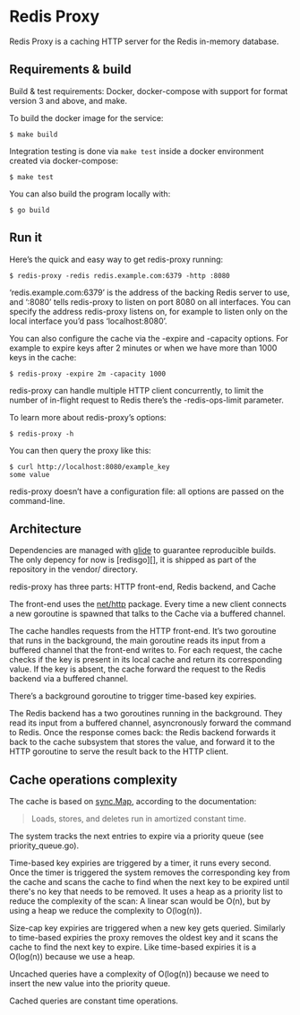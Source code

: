 Redis Proxy
===========

Redis Proxy is a caching HTTP server for the Redis in-memory database.

Requirements & build
--------------------

Build & test requirements: Docker, docker-compose with support for format
version 3 and above, and make.

To build the docker image for the service:

    $ make build

Integration testing is done via `make test` inside a docker environment created
via docker-compose:

    $ make test

You can also build the program locally with:

    $ go build

Run it
------

Here’s the quick and easy way to get redis-proxy running:

    $ redis-proxy -redis redis.example.com:6379 -http :8080

‘redis.example.com:6379’ is the address of the backing Redis server to use, and
‘:8080’ tells redis-proxy to listen on port 8080 on all interfaces. You can
specify the address redis-proxy listens on, for example to listen only on the
local interface you’d pass ‘localhost:8080’.

You can also configure the cache via the -expire and -capacity options. For
example to expire keys after 2 minutes or when we have more than 1000 keys in
the cache:

    $ redis-proxy -expire 2m -capacity 1000

redis-proxy can handle multiple HTTP client concurrently, to limit the number
of in-flight request to Redis there’s the -redis-ops-limit parameter.

To learn more about redis-proxy’s options:

    $ redis-proxy -h

You can then query the proxy like this:

    $ curl http://localhost:8080/example_key
    some value

redis-proxy doesn’t have a configuration file: all options are passed on the
command-line.

Architecture
------------

Dependencies are managed with [glide][] to guarantee reproducible builds. The
only depency for now is [redisgo][], it is shipped as part of the repository in
the vendor/ directory.

[glide]: https://glide.sh/

redis-proxy has three parts: HTTP front-end, Redis backend, and Cache

The front-end uses the [net/http](https://godoc.org/net/http) package. Every
time a new client connects a new goroutine is spawned that talks to the Cache
via a buffered channel.

The cache handles requests from the HTTP front-end. It’s two goroutine that
runs in the background, the main goroutine reads its input from a buffered
channel that the front-end writes to. For each request, the cache checks if the
key is present in its local cache and return its corresponding value. If the key
is absent, the cache forward the request to the Redis backend via a buffered
channel.

There’s a background goroutine to trigger time-based key expiries.

The Redis backend has a two goroutines running in the background. They read its
input from a buffered channel, asyncronously forward the command to Redis. Once
the response comes back: the Redis backend forwards it back to the cache
subsystem that stores the value, and forward it to the HTTP goroutine to
serve the result back to the HTTP client.

Cache operations complexity
---------------------------

The cache is based on [sync.Map](https://godoc.org/sync#Map), according to the
documentation:

> Loads, stores, and deletes run in amortized constant time.

The system tracks the next entries to expire via a priority queue (see
priority_queue.go).

Time-based key expiries are triggered by a timer, it runs every second. Once the
timer is triggered the system removes the corresponding key from the cache and
scans the cache to find when the next key to be expired until there's no key
that needs to be removed. It uses a heap as a priority list to reduce the
complexity of the scan: A linear scan would be O(n), but by using a heap we
reduce the complexity to O(log(n)).

Size-cap key expiries are triggered when a new key gets queried. Similarly to
time-based expiries the proxy removes the oldest key and it scans
the cache to find the next key to expire. Like time-based expiries it is a
O(log(n)) because we use a heap.

Uncached queries have a complexity of O(log(n)) because we need to insert the
new value into the priority queue.

Cached queries are constant time operations.

